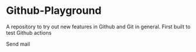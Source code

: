 # Github-Playground
A repository to try out new features in Github and Git in general. First built to test Github actions

Send mail
